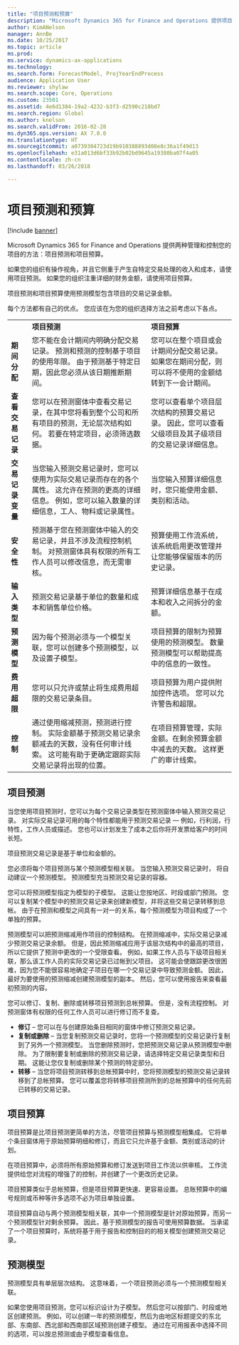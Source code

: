 ```yaml
---
title: "项目预测和预算"
description: "Microsoft Dynamics 365 for Finance and Operations 提供项目预测和项目预算来管理和控制您的项目。"
author: KimANelson
manager: AnnBe
ms.date: 10/25/2017
ms.topic: article
ms.prod: 
ms.service: dynamics-ax-applications
ms.technology: 
ms.search.form: ForecastModel, ProjYearEndProcess
audience: Application User
ms.reviewer: shylaw
ms.search.scope: Core, Operations
ms.custom: 23501
ms.assetid: 4e6d1384-19a2-4232-b3f3-d2590c218bd7
ms.search.region: Global
ms.author: knelson
ms.search.validFrom: 2016-02-28
ms.dyn365.ops.version: AX 7.0.0
ms.translationtype: HT
ms.sourcegitcommit: a0739304723d19b910388893d08e8c36a1f49d13
ms.openlocfilehash: e31a013d6bf33b92b02bd9645a19380ba07f4a05
ms.contentlocale: zh-cn
ms.lasthandoff: 03/26/2018

---
```


# <a name="project-forecasts-and-budgets"></a>项目预测和预算

[!include [banner](../includes/banner.md)]

Microsoft Dynamics 365 for Finance and Operations 提供两种管理和控制您的项目的方法：项目预测和项目预算。 

如果您的组织有操作视角，并且它侧重于产生自特定交易处理的收入和成本，请使用项目预测。 如果您的组织注重详细的财务金额，请使用项目预算。 

项目预测和项目预算使用预测模型包含项目的交易记录金额。 

每个方法都有自己的优点。 您应该在为您的组织选择方法之前考虑以下各点。

|                           |                                          |                                                    |
|---------------------------|------------------------------------------|----------------------------------------------------|
|                           | **项目预测**                  | **项目预算**                              |
| **期间分配**     | 您不能在会计期间内明确分配交易记录。 预测和预测的控制基于项目的使用年限。 由于预测基于特定日期，因此您必须从该日期推断期间。 | 您可以在整个项目或会计期间分配交易记录。 如果您在期间分配，则可以将不使用的金额结转到下一会计期间。 |
| **查看交易记录**  | 您可以在预测窗体中查看交易记录，在其中您将看到整个公司和所有项目的预测，无论层次结构如何。 若要在特定项目，必须筛选数据。                                       | 您可以查看单个项目层次结构的预算交易记录。 因此，您可以查看父级项目及其子级项目的交易记录详细信息。                 |
| **交易记录变量** | 当您输入预测交易记录时，您可以使用为实际交易记录而存在的各个属性。 这允许在预测的更高的详细信息。 例如，您可以输入数量的详细信息，工人、物料或记录属性。         | 当您输入预算详细信息时，您只能使用金额、类别和活动。                    |
| **安全性**              | 预测基于您在预测窗体中输入的交易记录，并且不涉及流程控制机制。 对预测窗体具有权限的所有工作人员可以修改信息，而无需审核。                                        | 预算使用工作流系统，该系统启用更改管理并让您能够保留版本的历史记录。         |
| **输入类型**           | 预测交易记录基于单位的数量和成本和销售单位价格。  | 预算详细信息基于在成本和收入之间拆分的金额。                                          |
| **预测模型**       | 因为每个预测必须与一个模型关联，您可以创建多个预测模型，以及设置子模型。           | 项目预算的限制为预算使用的预测模型。 数量预测模型可以帮助提高中的信息的一致性。                           |
| **费用超限**         | 您可以只允许或禁止将生成费用超限的交易记录条目。   | 项目预算为用户提供附加控件选项。 您可以允许警告和超限。                    |
| **控制**               | 通过使用缩减预测，预测进行控制。 实际金额基于预测交易记录余额减去的天数，没有任何审计线索。 这可能有助于更确定跟踪实际交易记录将出现的位置。                   | 在项目预算管理，实际金额。在剩余预算金额中减去的天数。 这样更广的审计线索。                                   |

## <a name="project-forecasts"></a>项目预测
当您使用项目预测时，您可以为每个交易记录类型在预测窗体中输入预测交易记录。 对实际交易记录可用的每个特性都能用于预测交易记录 — 例如，行利润，行特性，工作人员或描述。 您也可以计划发生了成本之后你将开发票给客户的时间长短。 

项目预测交易记录是基于单位和金额的。 

您必须将每个项目预测与某个预测模型相关联。 当您输入预测交易记录时， 将自动建议一个预测模型。 预测模型充当预测交易记录的容器。 

您可以将预测模型指定为模型的子模型。 这能让您按地区、时段或部门预测。 您可以复制某个模型中的预测交易记录来创建新模型，并将这些交易记录转移到总帐。 由于在预测和模型之间具有一对一的关系，每个预测模型为项目构成了一个单独的预算。 

预测模型可以把预测缩减用作项目的控制结构。 在预测缩减中，实际交易记录减少预测交易记录余额。 但是，因此预测缩减应用于该层次结构中的最高的项目，所以它提供了预测中更改的一个受限查看。 例如，如果工作人员与下级项目相关联，那么该工作人员的实际交易记录已过帐到父项目。 这可能会使跟踪更改很困难，因为您不能很容易地确定子项目在哪一个交易记录中导致预测金额。 因此，最好为要使用的预测缩减创建预测模型的副本。 然后，您可以使用报告来查看最初预测的内容。 

您可以修订、复制、删除或转移项目预测到总帐预算。 但是，没有流程控制。 对预测窗体有权限的任何工作人员可以进行修订而不复查。

-   **修订** – 您可以在与创建原始条目相同的窗体中修订预测交易记录。
-   **复制或删除** – 当您复制预测交易记录时，您将一个预测模型的交易记录行复制到了另外一个预测模型。 当您删除预测时，您把预测交易记录从预测模型中删除。 为了限制要复制或删除的预测交易记录，请选择特定交易记录类型和日期。 这能让您仅复制或删除某个预测的特定部分。
-   **转移** – 当您将项目预测转移到总帐预算中时，您将预测模型的预测交易记录转移到了总帐预算。 您可以覆盖您将转移项目预测所到的总帐预算中的任何先前已转移的交易记录。

## <a name="project-budgets"></a>项目预算
项目预算是比项目预测更简单的方法，尽管项目预算与预测模型相集成。 它将单个条目窗体用于原始预算明细和修订，而且它只允许基于金额、类别或活动的计划。 

在项目预算中，必须将所有原始预算和修订发送到项目工作流以供审核。 工作流提供给您对流程的增强了的控制，并创建了一个更改历史记录。 

项目预算类似于总帐预算，但是项目预算更快速、更容易设置。 总账预算中的编号规则或币种等许多选项不必为项目单独设置。

项目预算自动与两个预测模型相关联，其中一个预测模型是针对原始预算，而另一个预测模型针对剩余预算。 因此，基于预测模型的报告可使用预算数据。 当承诺了一个项目预算时，系统将基于用于报告和控制目的的相关模型创建预测交易记录。

## <a name="forecast-models"></a>预测模型
预测模型具有单层层次结构。 这意味着，一个项目预测必须与一个预测模型相关联。

如果您使用项目预测，您可以标识设计为子模型。 然后您可以按部门、时段或地区创建预测。 例如，可以创建一年的预测模型，然后为由地区标题提交的东北部、东南部、西北部和西南部区域预测创建子模型。 通过在可用报表中选择不同的选项，可以按总预测或由子模型查看信息。




